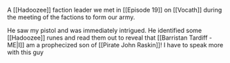 A [[Hadoozee]] faction leader we met in [[Episode 19]] on [[Vocath]] during the meeting of the factions to form our army.

He saw my pistol and was immediately intrigued. He identified some [[Hadoozee]] runes and read them out to reveal that [[Barristan Tardiff - ME|I]] am a prophecized son of [[Pirate John Raskin]]! I have to speak more with this guy